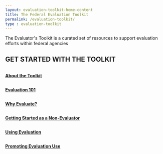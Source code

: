 ```yaml
---
layout: evaluation-toolkit-home-content
title: The Federal Evaluation Toolkit
permalink: /evaluation-toolkit/
type : evaluation-toolkit
---
```


<section class="usa-graphic-list">
  <div class="grid-container margin-0 padding-0">
    <div class="usa-graphic-list__row grid-row grid-gap">
    <p class="margin-bottom-0">The Evaluator's Toolkit is a curated set of resources to support evaluation efforts within federal agencies</p>  
    </div>
  </div>
</section>

<section class="usa-graphic-list">
  <div class="grid-container margin-0 padding-0">
    <div class="usa-graphic-list__row grid-row grid-gap display-flex">
        <div class="usa-media-block">
             <h2 class="margin-bottom-0 text-primary">GET STARTED WITH THE TOOLKIT</h2>
        </div>
    </div>
    <div class="usa-graphic-list__row grid-row grid-gap">
        <div class="usa-media-block tablet:grid-col-4 text-center padding-bottom-205">
            <a href="{{site.baseurl}}/evaluation-toolkit/about-toolkit" class="eoc-link text-no-underline display-inline-block">        
            <img class="circle-evaluation-card" alt="" src="{{site.baseurl}}/assets/images/evaluation/about-toolkit.png">
              <p class="usa-media-block__body evaluation-width"><b>About the Toolkit</b></p>
            </a>
        </div>
        <div class="usa-media-block tablet:grid-col-4 text-center padding-bottom-205">
            <a href="{{site.baseurl}}/evaluation-toolkit/evaluation-101" class="eoc-link text-no-underline display-inline-block">
            <img class="circle-evaluation-card" alt="" src="{{site.baseurl}}/assets/images/evaluation/evaluation-101.png">
              <p class="usa-media-block__body evaluation-width"><b>Evaluation 101</b></p>
            </a>
        </div>
        <div class="usa-media-block tablet:grid-col-4 text-center padding-bottom-205">
            <a href="{{site.baseurl}}/evaluation-toolkit/why-evaluate" class="eoc-link text-no-underline display-inline-block">
            <img class="circle-evaluation-card" alt="" src="{{site.baseurl}}/assets/images/evaluation/why-evaluate.png">
              <p class="usa-media-block__body evaluation-width"><b>Why Evaluate?</b></p>
            </a> 
        </div>
        <div class="usa-media-block tablet:grid-col-4 text-center padding-bottom-205">
            <a href="{{site.baseurl}}/evaluation-toolkit/non-evaluator" class="eoc-link text-no-underline display-inline-block">
            <img class="circle-evaluation-card" alt="" src="{{site.baseurl}}/assets/images/evaluation/non-evaluator.png">
              <p class="usa-media-block__body evaluation-width"><b>Getting Started as a Non-Evaluator</b></p>
            </a>
        </div>
        <div class="usa-media-block tablet:grid-col-4 text-center padding-bottom-205">
            <a href="{{site.baseurl}}/evaluation-toolkit/evaluation" class="eoc-link text-no-underline display-inline-block">
            <img class="circle-evaluation-card" alt="" src="{{site.baseurl}}/assets/images/evaluation/using-evaluation.png">
              <p class="usa-media-block__body evaluation-width"><b>Using Evaluation</b></p>
            </a>
        </div>
        <div class="usa-media-block tablet:grid-col-4 text-center padding-bottom-205">
            <a href="{{site.baseurl}}/evaluation-toolkit/promoting-evaluation" class="eoc-link text-no-underline display-inline-block">
            <img class="circle-evaluation-card" alt="" src="{{site.baseurl}}/assets/images/evaluation/promoting-evaluation.png">
              <p class="usa-media-block__body evaluation-width"><b>Promoting Evaluation Use</b></p>
            </a>
        </div>
    </div>
  </div>
</section>
